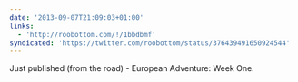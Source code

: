 ```yaml
---
date: '2013-09-07T21:09:03+01:00'
links:
  - 'http://roobottom.com/!/1bbdbmf'
syndicated: 'https://twitter.com/roobottom/status/376439491650924544'
---
```

Just published (from the road) - European Adventure: Week One. 
